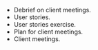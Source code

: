 * Debrief on client meetings.
* User stories.
* User stories exercise.
* Plan for client meetings.
* Client meetings.
